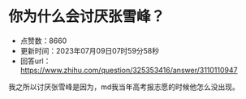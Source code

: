# 你为什么会讨厌张雪峰？
- 点赞数：8660
- 更新时间：2023年07月09日07时59分58秒
- 回答url：https://www.zhihu.com/question/325353416/answer/3110110947
<body>
 <p data-pid="ae0DhPv-">我之所以讨厌张雪峰是因为，md我当年高考报志愿的时候他怎么没出现。</p>
</body>